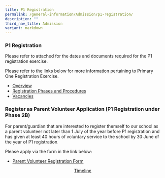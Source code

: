```yaml
---
title: P1 Registration
permalink: /general-information/Admission/p1-registration/
description: ""
third_nav_title: Admission
variant: markdown
---
```

### P1 Registration

Please refer to attached for the dates and documents required for the P1 registration exercise.

Please refer to the links below for more information pertaining to Primary One Registration Exercise.

*   [Overview](https://www.moe.gov.sg/primary/p1-registration)
*   [Registration Phases and Procedures](https://www.moe.gov.sg/primary/p1-registration/registration-phases-key-dates)
*   [Vacancies](https://www.moe.gov.sg/primary/p1-registration/vacancies-and-balloting)


### Register as Parent Volunteer Application (P1 Registration under Phase 2B)
For parent/guardian that are interested to register themself to our school as a parent volunteer not later than 1 July of the year before P1 registration and has given at least 40 hours of voluntary service to the school by 30 June of the year of P1 registration.

Please apply via the form in the link below:

*   [Parent Volunteer Registration Form](https://form.gov.sg/67eba6bc92a61cd11ad27620)

<center> <u>Timeline</u> </center>
